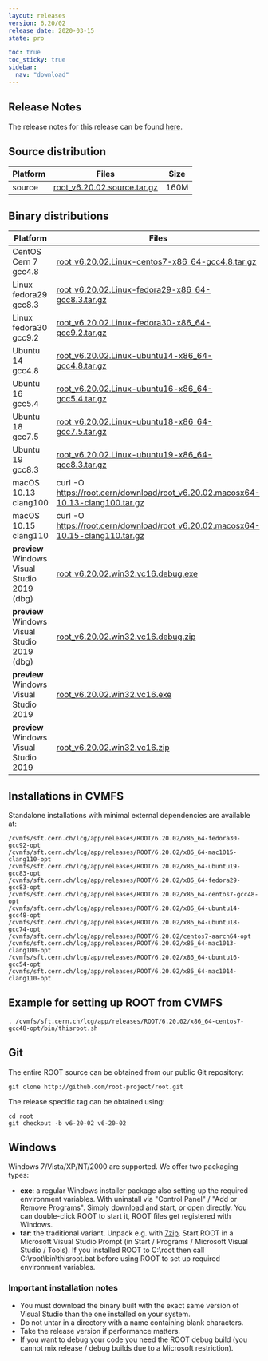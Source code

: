 ```yaml
---
layout: releases
version: 6.20/02
release_date: 2020-03-15
state: pro

toc: true
toc_sticky: true
sidebar:
  nav: "download"
---
```


## Release Notes

The release notes for this release can be found [here](https://root.cern/doc/v620/release-notes.html#release-6.2002).

## Source distribution

| Platform       | Files | Size |
|-----------|-------|-----|
| source | [root_v6.20.02.source.tar.gz](https://root.cern/download/root_v6.20.02.source.tar.gz) | 160M |


## Binary distributions

| Platform       | Files | Size |
|-----------|-------|-----|
| CentOS Cern 7 gcc4.8 | [root_v6.20.02.Linux-centos7-x86_64-gcc4.8.tar.gz](https://root.cern/download/root_v6.20.02.Linux-centos7-x86_64-gcc4.8.tar.gz) | 184M |
| Linux fedora29 gcc8.3 | [root_v6.20.02.Linux-fedora29-x86_64-gcc8.3.tar.gz](https://root.cern/download/root_v6.20.02.Linux-fedora29-x86_64-gcc8.3.tar.gz) | 218M |
| Linux fedora30 gcc9.2 | [root_v6.20.02.Linux-fedora30-x86_64-gcc9.2.tar.gz](https://root.cern/download/root_v6.20.02.Linux-fedora30-x86_64-gcc9.2.tar.gz) | 223M |
| Ubuntu 14 gcc4.8 | [root_v6.20.02.Linux-ubuntu14-x86_64-gcc4.8.tar.gz](https://root.cern/download/root_v6.20.02.Linux-ubuntu14-x86_64-gcc4.8.tar.gz) | 190M |
| Ubuntu 16 gcc5.4 | [root_v6.20.02.Linux-ubuntu16-x86_64-gcc5.4.tar.gz](https://root.cern/download/root_v6.20.02.Linux-ubuntu16-x86_64-gcc5.4.tar.gz) | 197M |
| Ubuntu 18 gcc7.5 | [root_v6.20.02.Linux-ubuntu18-x86_64-gcc7.5.tar.gz](https://root.cern/download/root_v6.20.02.Linux-ubuntu18-x86_64-gcc7.5.tar.gz) | 216M |
| Ubuntu 19 gcc8.3 | [root_v6.20.02.Linux-ubuntu19-x86_64-gcc8.3.tar.gz](https://root.cern/download/root_v6.20.02.Linux-ubuntu19-x86_64-gcc8.3.tar.gz) | 216M |
| macOS 10.13 clang100 | curl -O https://root.cern/download/root_v6.20.02.macosx64-10.13-clang100.tar.gz | 133M |
| macOS 10.15 clang110 | curl -O https://root.cern/download/root_v6.20.02.macosx64-10.15-clang110.tar.gz | 134M |
| **preview** Windows Visual Studio 2019 (dbg) | [root_v6.20.02.win32.vc16.debug.exe](https://root.cern/download/root_v6.20.02.win32.vc16.debug.exe) | 155M |
| **preview** Windows Visual Studio 2019 (dbg) | [root_v6.20.02.win32.vc16.debug.zip](https://root.cern/download/root_v6.20.02.win32.vc16.debug.zip) | 227M |
| **preview** Windows Visual Studio 2019 | [root_v6.20.02.win32.vc16.exe](https://root.cern/download/root_v6.20.02.win32.vc16.exe) |  85M |
| **preview** Windows Visual Studio 2019 | [root_v6.20.02.win32.vc16.zip](https://root.cern/download/root_v6.20.02.win32.vc16.zip) | 115M |




## Installations in CVMFS

Standalone installations with minimal external dependencies are available at:
~~~
/cvmfs/sft.cern.ch/lcg/app/releases/ROOT/6.20.02/x86_64-fedora30-gcc92-opt
/cvmfs/sft.cern.ch/lcg/app/releases/ROOT/6.20.02/x86_64-mac1015-clang110-opt
/cvmfs/sft.cern.ch/lcg/app/releases/ROOT/6.20.02/x86_64-ubuntu19-gcc83-opt
/cvmfs/sft.cern.ch/lcg/app/releases/ROOT/6.20.02/x86_64-fedora29-gcc83-opt
/cvmfs/sft.cern.ch/lcg/app/releases/ROOT/6.20.02/x86_64-centos7-gcc48-opt
/cvmfs/sft.cern.ch/lcg/app/releases/ROOT/6.20.02/x86_64-ubuntu14-gcc48-opt
/cvmfs/sft.cern.ch/lcg/app/releases/ROOT/6.20.02/x86_64-ubuntu18-gcc74-opt
/cvmfs/sft.cern.ch/lcg/app/releases/ROOT/6.20.02/centos7-aarch64-opt
/cvmfs/sft.cern.ch/lcg/app/releases/ROOT/6.20.02/x86_64-mac1013-clang100-opt
/cvmfs/sft.cern.ch/lcg/app/releases/ROOT/6.20.02/x86_64-ubuntu16-gcc54-opt
/cvmfs/sft.cern.ch/lcg/app/releases/ROOT/6.20.02/x86_64-mac1014-clang110-opt
~~~


## Example for setting up ROOT from CVMFS

~~~
. /cvmfs/sft.cern.ch/lcg/app/releases/ROOT/6.20.02/x86_64-centos7-gcc48-opt/bin/thisroot.sh
~~~

## Git

The entire ROOT source can be obtained from our public Git repository:

~~~
git clone http://github.com/root-project/root.git
~~~
The release specific tag can be obtained using:
~~~
cd root
git checkout -b v6-20-02 v6-20-02
~~~


## Windows

Windows 7/Vista/XP/NT/2000 are supported. We offer two packaging types:

 * **exe**: a regular Windows installer package also setting up the required environment variables. With uninstall via "Control Panel" / "Add or Remove Programs". Simply download and start, or open directly. You can double-click ROOT to start it, ROOT files get registered with Windows.
 * **tar**: the traditional variant. Unpack e.g. with [7zip](http://www.7-zip.org). Start ROOT in a Microsoft Visual Studio Prompt (in Start / Programs / Microsoft Visual Studio / Tools). If you installed ROOT to C:\root then call C:\root\bin\thisroot.bat before using ROOT to set up required environment variables.

### Important installation notes

 * You must download the binary built with the exact same version of Visual Studio than the one installed on your system.
 * Do not untar in a directory with a name containing blank characters.
 * Take the release version if performance matters.
 * If you want to debug your code you need the ROOT debug build (you cannot mix release / debug builds due to a Microsoft restriction).


